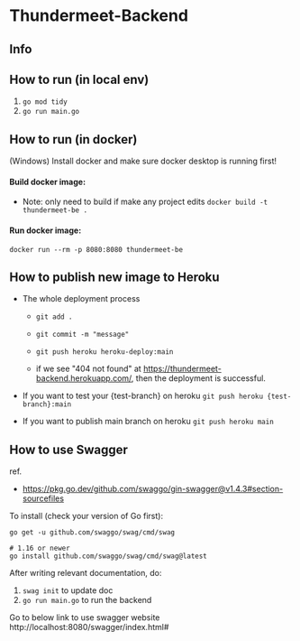 # Thundermeet-Backend

## Info

## How to run (in local env)

1. `go mod tidy`
2. `go run main.go`

## How to run (in docker)

(Windows)
Install docker and make sure docker desktop is running first!

#### Build docker image:

- Note: only need to build if make any project edits
  `docker build -t thundermeet-be .`

#### Run docker image:

`docker run --rm -p 8080:8080 thundermeet-be`

## How to publish new image to Heroku

- The whole deployment process 
  -  `git add .`
  - `git commit -m "message"`
  - `git push heroku heroku-deploy:main`

  - if we see "404 not found" at https://thundermeet-backend.herokuapp.com/, then the deployment is successful.

- If you want to test your {test-branch} on heroku
  `git push heroku {test-branch}:main`

- If you want to publish main branch on heroku
  `git push heroku main`

<!-- 理論上應該要有一個 fake server 測試所有 test branch，但我還沒做 QQ
可以參考這篇，有寫 CI 方法><
https://stackoverflow.com/questions/12756955/deploying-to-a-test-server-before-production-on-heroku -->

## How to use Swagger

ref. 
  - https://pkg.go.dev/github.com/swaggo/gin-swagger@v1.4.3#section-sourcefiles

To install (check your version of Go first):

```
go get -u github.com/swaggo/swag/cmd/swag

# 1.16 or newer
go install github.com/swaggo/swag/cmd/swag@latest
```

After writing relevant documentation, do:
1. `swag init` to update doc
2. `go run main.go` to run the backend

Go to below link to use swagger website
http://localhost:8080/swagger/index.html#
